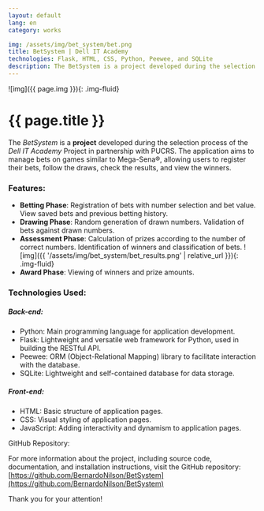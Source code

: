 ```yaml
---
layout: default
lang: en
category: works

img: /assets/img/bet_system/bet.png
title: BetSystem | Dell IT Academy
technologies: Flask, HTML, CSS, Python, Peewee, and SQLite
description: The BetSystem is a project developed during the selection process of the Dell IT Academy Project in partnership with PUCRS. The application aims to manage bets on games similar to Mega-Sena®, allowing users to register their bets, follow the draws, check the results, and view the winners.
---
```


![img]({{ page.img }}){: .img-fluid}


# **{{ page.title }}**

The *BetSystem* is a **project** developed during the selection process of the *Dell IT Academy* Project in partnership with PUCRS. The application aims to manage bets on games similar to Mega-Sena®, allowing users to register their bets, follow the draws, check the results, and view the winners.

### Features:
- **Betting Phase**:
Registration of bets with number selection and bet value.
View saved bets and previous betting history.
- **Drawing Phase**:
Random generation of drawn numbers.
Validation of bets against drawn numbers.
- **Assessment Phase**:
Calculation of prizes according to the number of correct numbers.
Identification of winners and classification of bets.
![img]({{ '/assets/img/bet_system/bet_results.png' | relative_url }}){: .img-fluid}
- **Award Phase**:
Viewing of winners and prize amounts.

### Technologies Used:

##### **Back-end**:
- Python: Main programming language for application development.
- Flask: Lightweight and versatile web framework for Python, used in building the RESTful API.
- Peewee: ORM (Object-Relational Mapping) library to facilitate interaction with the database.
- SQLite: Lightweight and self-contained database for data storage.

##### **Front-end**:
- HTML: Basic structure of application pages.
- CSS: Visual styling of application pages.
- JavaScript: Adding interactivity and dynamism to application pages.

GitHub Repository:

For more information about the project, including source code, documentation, and installation instructions, visit the GitHub repository: [https://github.com/BernardoNilson/BetSystem](https://github.com/BernardoNilson/BetSystem)

Thank you for your attention!
